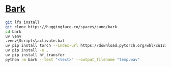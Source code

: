 # [Bark](https://github.com/suno-ai/bark)

```sh
git lfs install
git clone https://huggingface.co/spaces/suno/bark
cd bark
uv venv
.venv\Scripts\activate.bat
uv pip install torch --index-url https://download.pytorch.org/whl/cu121
uv pip install -e .
uv pip install hf_transfer
python -m bark --text "<text>" --output_filename "temp.wav"
```